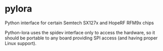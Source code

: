 # pylora

Python interface for certain Semtech SX127x and HopeRF RFM9x chips

Python-lora uses the spidev interface only to access the hardware,
so it should be portable to any board providing SPI access (and having
proper Linux support).
